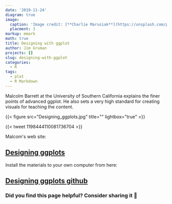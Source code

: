 ```yaml
---
date: '2019-11-24'
diagram: true
image: 
  caption: 'Image credit: [**Charlie Marusiak**](https://unsplash.com/photos/34_yVm7ZWhw)'
  placment: 3
markup: mmark
math: true
title: Designing with ggplot
author: Jim Gruman
projects: []
slug: designing-with-ggplot
categories:
  - R
tags:
  - plot
  - R Markdown
---
```


Malcolm Barrett at the University of Southern California explains the finer points of advanced ggplot. He also sets a very high standard for creating visuals for teaching the content.

{{< figure src="Designing_ggplots.jpg" title="" lightbox="true" >}}

{{< tweet 1198444110081736704 >}}

Malcom's web site:

## [Designing ggplots](https://designing-ggplots.netlify.com/)

Install the materials to your own computer from here:

## [Designing ggplots github](https://github.com/malcolmbarrett/designing.ggplots)

### Did you find this page helpful? Consider sharing it 🙌
